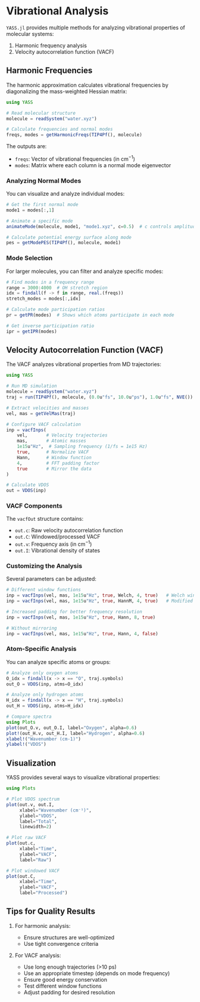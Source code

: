 # Vibrational Analysis

`YASS.jl` provides multiple methods for analyzing vibrational properties of molecular systems:
1. Harmonic frequency analysis
2. Velocity autocorrelation function (VACF)

## Harmonic Frequencies

The harmonic approximation calculates vibrational frequencies by diagonalizing the mass-weighted Hessian matrix:

```julia
using YASS

# Read molecular structure
molecule = readSystem("water.xyz")

# Calculate frequencies and normal modes
freqs, modes = getHarmonicFreqs(TIP4Pf(), molecule)
```

The outputs are:
- `freqs`: Vector of vibrational frequencies (in cm$^{-1}$)
- `modes`: Matrix where each column is a normal mode eigenvector

### Analyzing Normal Modes

You can visualize and analyze individual modes:

```julia
# Get the first normal mode
mode1 = modes[:,1]

# Animate a specific mode
animateMode(molecule, mode1, "mode1.xyz", c=0.5)  # c controls amplitude

# Calculate potential energy surface along mode
pes = getModePES(TIP4Pf(), molecule, mode1)
```

### Mode Selection

For larger molecules, you can filter and analyze specific modes:

```julia
# Find modes in a frequency range
range = 3000:4000  # OH stretch region
idx = findall(f -> f in range, real.(freqs))
stretch_modes = modes[:,idx]

# Calculate mode participation ratios
pr = getPR(modes)  # Shows which atoms participate in each mode

# Get inverse participation ratio
ipr = getIPR(modes)
```

## Velocity Autocorrelation Function (VACF)

The VACF analyzes vibrational properties from MD trajectories:

```julia
using YASS

# Run MD simulation
molecule = readSystem("water.xyz")
traj = run(TIP4Pf(), molecule, (0.0u"fs", 10.0u"ps"), 1.0u"fs", NVE())

# Extract velocities and masses
vel, mas = getVelMas(traj)

# Configure VACF calculation
inp = vacfInps(
    vel,       # Velocity trajectories
    mas,       # Atomic masses
    1e15u"Hz",  # Sampling frequency (1/fs = 1e15 Hz)
    true,      # Normalize VACF
    Hann,      # Window function
    4,         # FFT padding factor
    true       # Mirror the data
)

# Calculate VDOS
out = VDOS(inp)
```

### VACF Components

The `vacfOut` structure contains:
- `out.c`: Raw velocity autocorrelation function
- `out.C`: Windowed/processed VACF
- `out.v`: Frequency axis (in cm$^{-1}$)
- `out.I`: Vibrational density of states

### Customizing the Analysis

Several parameters can be adjusted:

```julia
# Different window functions
inp = vacfInps(vel, mas, 1e15u"Hz", true, Welch, 4, true)   # Welch window
inp = vacfInps(vel, mas, 1e15u"Hz", true, HannM, 4, true)   # Modified Hann

# Increased padding for better frequency resolution
inp = vacfInps(vel, mas, 1e15u"Hz", true, Hann, 8, true)

# Without mirroring
inp = vacfInps(vel, mas, 1e15u"Hz", true, Hann, 4, false)
```

### Atom-Specific Analysis

You can analyze specific atoms or groups:

```julia
# Analyze only oxygen atoms
O_idx = findall(x -> x == "O", traj.symbols)
out_O = VDOS(inp, atms=O_idx)

# Analyze only hydrogen atoms
H_idx = findall(x -> x == "H", traj.symbols)
out_H = VDOS(inp, atms=H_idx)

# Compare spectra
using Plots
plot(out_O.v, out_O.I, label="Oxygen", alpha=0.6)
plot!(out_H.v, out_H.I, label="Hydrogen", alpha=0.6)
xlabel!("Wavenumber (cm-1)")
ylabel!("VDOS")
```

## Visualization

YASS provides several ways to visualize vibrational properties:

```julia
using Plots

# Plot VDOS spectrum
plot(out.v, out.I,
     xlabel="Wavenumber (cm⁻¹)",
     ylabel="VDOS",
     label="Total",
     linewidth=2)

# Plot raw VACF
plot(out.c,
     xlabel="Time",
     ylabel="VACF",
     label="Raw")

# Plot windowed VACF
plot(out.C,
     xlabel="Time",
     ylabel="VACF",
     label="Processed")
```

## Tips for Quality Results

1. For harmonic analysis:
   - Ensure structures are well-optimized
   - Use tight convergence criteria

2. For VACF analysis:
   - Use long enough trajectories (>10 ps)
   - Use an appropriate timestep (depends on mode frequency)
   - Ensure good energy conservation
   - Test different window functions
   - Adjust padding for desired resolution